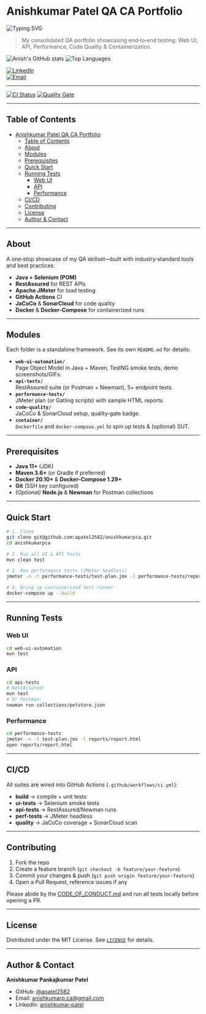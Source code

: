 # Anishkumar Patel QA CA Portfolio

![Typing SVG](https://readme-typing-svg.herokuapp.com?font=Inter&size=32&pause=1000&color=61dafb&center=true&width=800&lines=Hi!+I%27m+Anishkumar+👋;QA+Automation+Engineer;Building+Reliable+Software;Let%27s+Automate+Together)

> My consolidated QA portfolio showcasing end‑to‑end testing: Web UI, API, Performance, Code Quality & Containerization.

<!-- GitHub stats -->

![Anish's GitHub stats](https://github-readme-stats.vercel.app/api?username=apatel2582&show_icons=true&theme=dark)
![Top Languages](https://github-readme-stats.vercel.app/api/top-langs/?username=apatel2582&layout=compact&theme=dark)

[![LinkedIn](https://img.shields.io/badge/LinkedIn-Anishkumar-blue?logo=linkedin)](https://www.linkedin.com/in/anishkumar-patel/)  
[![Email](https://img.shields.io/badge/Email-anishkumarp.ca@gmail.com-red?logo=gmail)](mailto:anishkumarp.ca@gmail.com)

---

[![CI Status](https://img.shields.io/github/actions/workflow/status/apatel2582/apatel2582/build.yml)](https://github.com/apatel2582/apatel2582/actions)
[![Quality Gate](https://sonarcloud.io/api/project_badges/measure?project=apatel2582_apatel2582&metric=alert_status)](https://sonarcloud.io/dashboard?id=apatel2582_apatel2582)

---

## Table of Contents

- [Anishkumar Patel QA CA Portfolio](#anishkumar-patel-qa-ca-portfolio)
  - [Table of Contents](#table-of-contents)
  - [About](#about)
  - [Modules](#modules)
  - [Prerequisites](#prerequisites)
  - [Quick Start](#quick-start)
  - [Running Tests](#running-tests)
    - [Web UI](#web-ui)
    - [API](#api)
    - [Performance](#performance)
  - [CI/CD](#cicd)
  - [Contributing](#contributing)
  - [License](#license)
  - [Author \& Contact](#author--contact)

---

## About

A one‑stop showcase of my QA skillset—built with industry‑standard tools and best practices:

- **Java + Selenium (POM)**
- **RestAssured** for REST APIs
- **Apache JMeter** for load testing
- **GitHub Actions** CI
- **JaCoCo** & **SonarCloud** for code quality
- **Docker** & **Docker‑Compose** for containerized runs

---

## Modules

Each folder is a standalone framework. See its own `README.md` for details:

- **`web-ui-automation/`**  
  Page Object Model in Java + Maven, TestNG smoke tests, demo screenshots/GIFs.
- **`api-tests/`**  
  RestAssured suite (or Postman + Newman), 5+ endpoint tests.
- **`performance-tests/`**  
  JMeter plan (or Gatling scripts) with sample HTML reports.
- **`code-quality/`**  
  JaCoCo & SonarCloud setup, quality‑gate badge.
- **`container/`**  
  `Dockerfile` and `docker-compose.yml` to spin up tests & (optional) SUT.

---

## Prerequisites

- **Java 11+** (JDK)
- **Maven 3.6+** (or Gradle if preferred)
- **Docker 20.10+** & **Docker‑Compose 1.29+**
- **Git** (SSH key configured)
- _(Optional)_ **Node.js** & **Newman** for Postman collections

---

## Quick Start

```bash
# 1. Clone
git clone git@github.com:apatel2582/anishkumarpca.git
cd anishkumarpca

# 2. Run all UI & API tests
mvn clean test

# 3. Run performance tests (JMeter headless)
jmeter -n -t performance-tests/test-plan.jmx -l performance-tests/reports/results.jtl

# 4. Bring up containerized test runner
docker-compose up --build
```

---

## Running Tests

### Web UI

```bash
cd web-ui-automation
mvn test
```

### API

```bash
cd api-tests
# RestAssured:
mvn test
# Or Postman:
newman run collections/petstore.json
```

### Performance

```bash
cd performance-tests
jmeter -n -t test-plan.jmx -l reports/report.html
open reports/report.html
```

---

## CI/CD

All suites are wired into GitHub Actions (`.github/workflows/ci.yml`):

- **build** → compile + unit tests
- **ui-tests** → Selenium smoke tests
- **api-tests** → RestAssured/Newman runs
- **perf-tests** → JMeter headless
- **quality** → JaCoCo coverage + SonarCloud scan

---

## Contributing

1. Fork the repo
2. Create a feature branch (`git checkout -b feature/your-feature`)
3. Commit your changes & push (`git push origin feature/your-feature`)
4. Open a Pull Request, reference issues if any

Please abide by the [CODE_OF_CONDUCT.md](CODE_OF_CONDUCT.md) and run all tests locally before opening a PR.

---

## License

Distributed under the MIT License. See [`LICENSE`](LICENSE) for details.

---

## Author & Contact

**Anishkumar Pankajkumar Patel**

- GitHub: [@apatel2582](https://github.com/apatel2582)
- Email: anishkumarp.ca@gmail.com
- LinkedIn: [anishkumar‑patel](https://www.linkedin.com/in/anishkumar-patel/)

